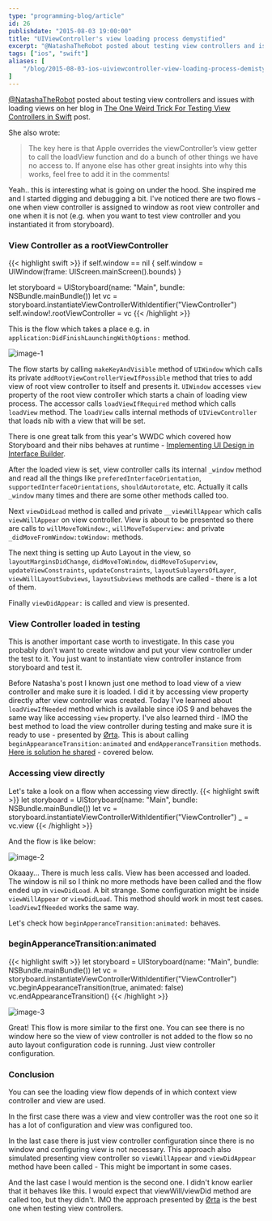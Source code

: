 ```yaml
---
type: "programming-blog/article"
id: 26
publishdate: "2015-08-03 19:00:00"
title: "UIViewController's view loading process demystified"
excerpt: "@NatashaTheRobot posted about testing view controllers and issues with loading views on her blog in \"The One Weird Trick For Testing View Controllers in Swift\" post."
tags: ["ios", "swift"]
aliases: [
    "/blog/2015-08-03-ios-uiviewcontroller-view-loading-process-demistyfied/"
]
---
```


[@NatashaTheRobot][natasha-twitter] posted about testing view controllers and
issues with loading views on her blog in
[The One Weird Trick For Testing View Controllers in Swift][natasha-post] post.

She also wrote:
> The key here is that Apple overrides the viewController’s view getter to call the loadView function and do a bunch of other things we have no access to. If anyone else has other great insights into why this works, feel free to add it in the comments!

Yeah.. this is interesting what is going on under the hood. She inspired me
and I started digging and debugging a bit. I've noticed there are two flows -
one when view controller is assigned to window as root view controller and one
when it is not (e.g. when you want to test view controller and you
  instantiated it from storyboard).

### View Controller as a rootViewController
{{< highlight swift >}}
if self.window == nil {
    self.window = UIWindow(frame: UIScreen.mainScreen().bounds)
}

let storyboard = UIStoryboard(name: "Main", bundle: NSBundle.mainBundle())
let vc = storyboard.instantiateViewControllerWithIdentifier("ViewController")
self.window!.rootViewController = vc
{{< /highlight >}}

This is the flow which takes a place e.g. in
`application:DidFinishLaunchingWithOptions:` method.

![image-1][img-1]

The flow starts by calling `makeKeyAndVisible` method of `UIWindow` which calls
its private `addRootViewControllerViewIfPossible` method that tries to add view
of root view controller to itself and presents it. `UIWindow` accesses `view` property
of the root view controller which starts a chain of loading view process.
The accessor calls `loadViewIfRequired` method which calls `loadView` method.
The `loadView` calls internal methods of `UIViewController` that loads nib with
a view that will be set.

There is one great talk from this year's WWDC which covered how Storyboard and
their nibs behaves at runtime - [Implementing UI Design in Interface Builder][wwdc-407].

After the loaded view is set, view controller calls its internal `_window` method
and read all the things like `preferedInterfaceOrientation`,
`supportedInterfaceOrientations`, `shouldAutorotate`, etc. Actually it calls
`_window` many times and there are some other methods called too.

Next `viewDidLoad` method is called and private `__viewWillAppear` which calls
`viewWillAppear` on view controller. View is about to be presented so there are
calls to `willMoveToWindow:`, `willMoveToSuperview:` and private
`_didMoveFromWindow:toWindow:` methods.

The next thing is setting up Auto Layout in the view, so `layoutMarginsDidChange`,
`didMoveToWindow`, `didMoveToSuperview`, `updateViewConstraints`,
`updateConstraints`, `layoutSublayersOfLayer`, `viewWillLayoutSubviews`, `layoutSubviews`
methods are called - there is a lot of them.

Finally `viewDidAppear:` is called and view is presented.

### View Controller loaded in testing
This is another important case worth to investigate. In this case you probably
don't want to create window and put your view controller under the test to it.
You just want to instantiate view controller instance from storyboard and test it.

Before Natasha's post I known just one method to load view of a view controller
and make sure it is loaded. I did it by accessing view property directly after
view controller was created. Today I've learned about `loadViewIfNeeded` method
which is available since iOS 9 and behaves the same way like accessing `view`
property. I've also learned third - IMO the best method to load the view controller
during testing and make sure it is ready to use - presented by [Ørta][orta-twitter].
This is about calling `beginAppearanceTransition:animated` and
`endApperanceTransition` methods. [Here is solution he shared][artsy-github] - covered
below.

### Accessing view directly
Let's take a look on a flow when accessing view directly.
{{< highlight swift >}}
let storyboard = UIStoryboard(name: "Main", bundle: NSBundle.mainBundle())
let vc = storyboard.instantiateViewControllerWithIdentifier("ViewController")
_ = vc.view
{{< /highlight >}}

And the flow is like below:

![image-2][img-2]

Okaaay... There is much less calls. View has been accessed and loaded.
The window is nil so I think no more methods have been called and the flow
ended up in `viewDidLoad`. A bit strange. Some configuration might be inside
`viewWillAppear` or `viewDidLoad`. This method should work in most test cases.
`loadViewIfNeeded` works the same way.

Let's check how `beginApperanceTransition:animated:` behaves.

### beginApperanceTransition:animated
{{< highlight swift >}}
let storyboard = UIStoryboard(name: "Main", bundle: NSBundle.mainBundle())
let vc = storyboard.instantiateViewControllerWithIdentifier("ViewController")
vc.beginAppearanceTransition(true, animated: false)
vc.endAppearanceTransition()
{{< /highlight >}}

![image-3][img-3]

Great! This flow is more similar to the first one. You can see there is no window
here so the view of view controller is not added to the flow so no auto layout
configuration code is running. Just view controller configuration.

### Conclusion
You can see the loading view flow depends of in which context view controller
and view are used.

In the first case there was a view and view controller was the root one so it
has a lot of configuration and view was configured too.

In the last case there is just view controller configuration since there is no
window and configuring view is not necessary. This approach also simulated
presenting view controller so `viewWillAppear` and `viewDidAppear` method have
been called - This might be important in some cases.

And the last case I would mention is the second one. I didn't know earlier
that it behaves like this. I would expect that viewWill/viewDid method are
called too, but they didn't. IMO the approach presented by [Ørta][orta-twitter]
is the best one when testing view controllers.

[natasha-twitter]: http://twitter.com/NatashaTheRobot
[natasha-post]: http://natashatherobot.com/ios-testing-view-controllers-swift/
[orta-twitter]: twitter.com/orta
[wwdc-407]: https://developer.apple.com/videos/wwdc/2015/?id=407
[artsy-github]: https://github.com/artsy/eigen/blob/master/Artsy_Tests/Extensions/UIViewController+PresentWithFrame.m#L20-L22

[img-1]: /uploads/programming-blog/post-26/1.png
[img-2]: /uploads/programming-blog/post-26/2.png
[img-3]: /uploads/programming-blog/post-26/3.png
